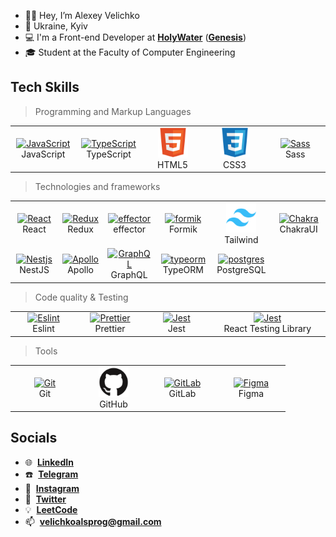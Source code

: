 <!-- <img src="https://github-readme-stats.vercel.app/api?username=velichkoals&hide=issues&show_icons=true&theme=tokyonight&include_all_commits=true&text_color=c9d1d9" alt="velichkoals" align="right" /> -->


- 👋🏼 Hey, I’m Alexey Velichko
- :round_pushpin:  Ukraine, Kyiv
- 💻 I'm a Front-end Developer at **[HolyWater](https://holywater.tech/)** (**[Genesis](https://www.gen.tech/)**)
- 🎓 Student at the Faculty of Computer Engineering

## Tech Skills

>  Programming and Markup Languages
<table width='100%'>
  <tr>
    <td align="center" width="96">
      <a href="#velichkoals-tech">
        <img src="https://upload.wikimedia.org/wikipedia/commons/thumb/9/99/Unofficial_JavaScript_logo_2.svg/1024px-Unofficial_JavaScript_logo_2.svg.png" width="48" height="48" alt="JavaScript" />
      </a>
      <br>JavaScript
    </td>
    <td align="center" width="96">
      <a href="#velichkoals-tech">
        <img src="https://upload.wikimedia.org/wikipedia/commons/thumb/4/4c/Typescript_logo_2020.svg/1200px-Typescript_logo_2020.svg.png" width="48" height="48" alt="TypeScript"         />
      </a>
      <br>TypeScript
    </td>
    <td align="center" width="96">
      <a href="#velichkoals-tech">
        <img src="https://github.com/devicons/devicon/blob/master/icons/html5/html5-original.svg" width="48" height="48" alt="HTML5" />
      </a>
      <br>HTML5
    </td>
     <td align="center" width="96"> 
      <a href="#velichkoals-tech" >
        <img src="https://github.com/devicons/devicon/blob/master/icons/css3/css3-original.svg" width="48" height="48" alt="CSS3" />
      </a>
      <br>CSS3
    </td>
     <td align="center" width="96">
      <a href="#velichkoals-tech">
        <img src="https://brandeps.com/icon-download/S/Sass-icon-vector-04.svg" width="48" height="48" alt="Sass" />
      </a>
      <br>Sass
    </td>
  </tr>
</table>

> Technologies and frameworks

<table width='100%'>
  <tr>
     <td align="center" width="96">
      <a href="#velichkoals-tech">
         <img src="https://brandlogos.net/wp-content/uploads/2020/09/react-logo.png" width="48" height="48" alt="React" />
      </a>
      <br>React
    </td>
    <td align="center" width="96">
      <a href="#velichkoals-tech">
        <img src="https://cdn.worldvectorlogo.com/logos/redux.svg" width="48" height="48" alt="Redux" />
      </a>
      <br>Redux
    </td>
    <td align="center" width="96">
      <a href="#velichkoals-tech">
        <img src="https://user-images.githubusercontent.com/84346435/211160040-75953f77-54c8-4d12-95d6-4272a82f520f.png" width="48" height="48" alt="effector" />
      </a>
      <br>effector
    </td>
     <td align="center" width="96">
      <a href="#velichkoals-tech">
        <img src="https://user-images.githubusercontent.com/84346435/211160139-1d9e8d9e-e3f4-48ad-8185-3fceae19959b.png" width="48" height="48" alt="formik" />
      </a>
      <br>Formik
    </td>
    <td align="center" width="96">
      <a href="#velichkoals-tech">
        <img src="https://github.com/devicons/devicon/blob/master/icons/tailwindcss/tailwindcss-plain.svg" width="48" height="48" alt="Tailwind" />
      </a>
      <br>Tailwind
    </td>
    <td align="center" width="96">
      <a href="#velichkoals-tech">
        <img src="https://user-images.githubusercontent.com/84346435/211160247-62ac3e52-87e7-45cf-9104-5dd284340e64.png" width="48" height="48" alt="Chakra" />
      </a>
      <br>ChakraUI
    </td>
  </tr> 
  <tr>
    <td align="center" width="96"> 
      <a href="#velichkoals-tech" >
        <img src="https://brandeps.com/icon-download/N/Nestjs-icon-vector-01.svg" width="48" height="48" alt="Nestjs" />
      </a>
      <br>NestJS
    </td>
     <td align="center" width="96">
      <a href="#velichkoals-tech">
        <img src="https://brandeps.com/logo-download/A/Apollo-GraphQL-logo-vector-01.svg" width="48" height="48" alt="Apollo" />
      </a>
      <br>Apollo
    </td>
     <td align="center" width="96"> 
      <a href="#velichkoals-tech" >
        <img src="https://upload.wikimedia.org/wikipedia/commons/thumb/1/17/GraphQL_Logo.svg/2048px-GraphQL_Logo.svg.png" width="48" height="48" alt="GraphQL" />
      </a>
      <br>GraphQL
    </td>
    <td align="center" width="96"> 
      <a href="#velichkoals-tech" >
        <img src="https://user-images.githubusercontent.com/84346435/211160393-3a34c241-2d33-4576-8af4-586ddb28a9f0.png" width="48" height="48" alt="typeorm" />
      </a>
      <br>TypeORM
    </td>
<td align="center" width="96"> 
      <a href="#velichkoals-tech" >
        <img src="https://user-images.githubusercontent.com/84346435/211192739-fe845870-aed2-4211-a29c-ace569e359c3.svg" width="48" height="48" alt="postgres" />
      </a>
      <br>PostgreSQL
    </td>
  </tr>
  </tr>
</table>

>  Code quality & Testing

<table width='100%'>
  <tr>
     <td align="center" width="96">
      <a href="#velichkoals-tech">
        <img src="https://brandeps.com/icon-download/E/Eslint-icon-vector-02.svg" width="48" height="48" alt="Eslint" />
      </a>
      <br>Eslint
    </td>
    <td align="center" width="96">
      <a href="#velichkoals-tech">
        <img src="https://brandeps.com/icon-download/P/Prettier-icon-vector-02.svg" width="48" height="48" alt="Prettier" />
      </a>
      <br>Prettier
    </td>
    <td align="center" width="96"> 
      <a href="#velichkoals-tech" >
        <img src="https://brandeps.com/icon-download/J/Jest-icon-vector-02.svg" width="48" height="48" alt="Jest" />
      </a>
      <br>Jest
    </td>
    <td align="center" width="180"> 
      <a href="#velichkoals-tech" >
        <img src="https://user-images.githubusercontent.com/84346435/189479060-be763417-c9be-4a24-b8b5-84b20efa5316.png" width="48" height="48" alt="Jest" />
      </a>
      <br>React Testing Library
    </td>
  </tr> 
</table>

>  Tools

<table width='100%'>
  <tr>
    <td align="center" width="96">
      <a href="#velichkoals-tech" >
        <img src="https://upload.wikimedia.org/wikipedia/commons/thumb/3/3f/Git_icon.svg/1200px-Git_icon.svg.png" width="48" height="48" alt="Git" />
      </a>
      <br>Git
    </td>
     <td align="center" width="96"> 
      <a href="#velichkoals-tech" >
        <img src="https://github.com/devicons/devicon/blob/master/icons/github/github-original.svg" width="48" height="48" alt="GitHub" />
      </a>
      <br>GitHub
    </td>
     <td align="center" width="96"> 
      <a href="#velichkoals-tech" >
        <img src="https://user-images.githubusercontent.com/84346435/189479789-bad95e4b-44be-4fb3-9393-2fa4d8ee97a1.svg" width="48" height="48" alt="GitLab" />
      </a>
      <br>GitLab
    </td>
     <td align="center" width="96">
      <a href="#velichkoals-tech" >
        <img src="https://upload.wikimedia.org/wikipedia/commons/3/33/Figma-logo.svg" width="45" height="45" alt="Figma" />
      </a>
      <br>Figma
    </td>

  </tr> 
</table>



## Socials
<!-- <img src="https://github-readme-stats.vercel.app/api/top-langs/?username=velichkoals&layout=compact&bg_color=1a1b27&text_color=c9d1d9" align="right" />
 -->
- :globe_with_meridians: &nbsp;**[LinkedIn](https://www.linkedin.com/in/velichkoals/)**
- :phone: &nbsp;**[Telegram](https://t.me/velichkoals)**
- :iphone: &nbsp;**[Instagram](https://www.instagram.com/velichkoals_/)**
- :seedling: &nbsp;**[Twitter](https://twitter.com/velichkoals)**
- :bulb: &nbsp;**[LeetCode](https://leetcode.com/velichkoals/)**
- :mailbox: &nbsp;**velichkoalsprog@gmail.com**
